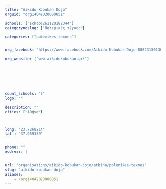 ```yaml
---
title: "Aikido Kobukan Dojo"
orguid: "org14042020000051"

schools: ["school261120182344"]
categorynoslug: ["Πολεμικές τέχνες"]

categories: ["polemikes-texnes"]


org_facebook: "https://www.facebook.com/Aikido-Kobukan-Dojo-888231501306298"

org_website: ["www.aikidokobukan.gr/"]







count_schools: "0"
logo: ""

description: ""
cities: ["Αθήνα"]



long: "23.7268214"
lat : "37.959389"


phone: ""
address: |
    

url: "organisations/aikido-kobukan-dojo/athina/polemikes-texnes"
slug: "aikido-kobukan-dojo"
aliases:
    - /org14042020000051
---
```



